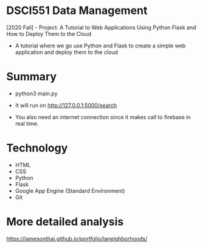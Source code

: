 # DSCI551 Data Management
[2020 Fall] - Project: A Tutorial to Web Applications Using Python Flask and How to Deploy Them to the Cloud
- A tutorial where we go use Python and Flask to create a simple web application and deploy them to the cloud

# Summary

- python3 main.py 

- It will run on http://127.0.0.1:5000/search
- You also need an internet connection since it makes call to firebase in real time.


# Technology
- HTML
- CSS
- Python
- Flask
- Google App Engine (Standard Environment)
- Git

# More detailed analysis
https://jamesonthai.github.io/portfolio/laneighborhoods/
